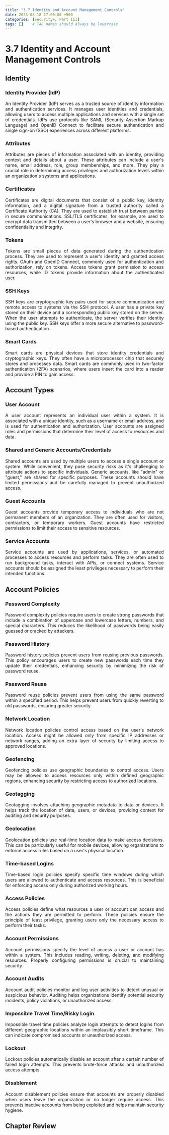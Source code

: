 ```yaml
---
title: "3.7 Identity and Account Management Controls"
date: 2023-08-18 17:00:00 +500
categories: [Security+, Part III]
tags: []    # TAG names should always be lowercase
---
```



<style>
  p {
    text-align: justify;
  }
  </style>


# 3.7 Identity and Account Management Controls

## Identity

### Identity Provider (IdP)

An Identity Provider (IdP) serves as a trusted source of identity information and authentication services. It manages user identities and credentials, allowing users to access multiple applications and services with a single set of credentials. IdPs use protocols like SAML (Security Assertion Markup Language) and OpenID Connect to facilitate secure authentication and single sign-on (SSO) experiences across different platforms.

### Attributes

Attributes are pieces of information associated with an identity, providing context and details about a user. These attributes can include a user's name, email address, role, group memberships, and more. They play a crucial role in determining access privileges and authorization levels within an organization's systems and applications.

### Certificates

Certificates are digital documents that consist of a public key, identity information, and a digital signature from a trusted authority called a Certificate Authority (CA). They are used to establish trust between parties in secure communications. SSL/TLS certificates, for example, are used to encrypt data transmitted between a user's browser and a website, ensuring confidentiality and integrity.

### Tokens

Tokens are small pieces of data generated during the authentication process. They are used to represent a user's identity and granted access rights. OAuth and OpenID Connect, commonly used for authentication and authorization, rely on tokens. Access tokens grant permission to access resources, while ID tokens provide information about the authenticated user.

### SSH Keys

SSH keys are cryptographic key pairs used for secure communication and remote access to systems via the SSH protocol. A user has a private key stored on their device and a corresponding public key stored on the server. When the user attempts to authenticate, the server verifies their identity using the public key. SSH keys offer a more secure alternative to password-based authentication.

### Smart Cards

Smart cards are physical devices that store identity credentials and cryptographic keys. They often have a microprocessor chip that securely stores and processes data. Smart cards are commonly used in two-factor authentication (2FA) scenarios, where users insert the card into a reader and provide a PIN to gain access.

## Account Types

### User Account

A user account represents an individual user within a system. It is associated with a unique identity, such as a username or email address, and is used for authentication and authorization. User accounts are assigned roles and permissions that determine their level of access to resources and data.

### Shared and Generic Accounts/Credentials

Shared accounts are used by multiple users to access a single account or system. While convenient, they pose security risks as it's challenging to attribute actions to specific individuals. Generic accounts, like "admin" or "guest," are shared for specific purposes. These accounts should have limited permissions and be carefully managed to prevent unauthorized access.

### Guest Accounts

Guest accounts provide temporary access to individuals who are not permanent members of an organization. They are often used for visitors, contractors, or temporary workers. Guest accounts have restricted permissions to limit their access to sensitive resources.

### Service Accounts

Service accounts are used by applications, services, or automated processes to access resources and perform tasks. They are often used to run background tasks, interact with APIs, or connect systems. Service accounts should be assigned the least privileges necessary to perform their intended functions.

## Account Policies

### Password Complexity

Password complexity policies require users to create strong passwords that include a combination of uppercase and lowercase letters, numbers, and special characters. This reduces the likelihood of passwords being easily guessed or cracked by attackers.

### Password History

Password history policies prevent users from reusing previous passwords. This policy encourages users to create new passwords each time they update their credentials, enhancing security by minimizing the risk of password reuse.

### Password Reuse

Password reuse policies prevent users from using the same password within a specified period. This helps prevent users from quickly reverting to old passwords, ensuring greater security.


### Network Location

Network location policies control access based on the user's network location. Access might be allowed only from specific IP addresses or network ranges, adding an extra layer of security by limiting access to approved locations.

### Geofencing

Geofencing policies use geographic boundaries to control access. Users may be allowed to access resources only within defined geographic regions, enhancing security by restricting access to authorized locations.

### Geotagging

Geotagging involves attaching geographic metadata to data or devices. It helps track the location of data, users, or devices, providing context for auditing and security purposes.

### Geolocation

Geolocation policies use real-time location data to make access decisions. This can be particularly useful for mobile devices, allowing organizations to enforce access rules based on a user's physical location.

### Time-based Logins

Time-based login policies specify specific time windows during which users are allowed to authenticate and access resources. This is beneficial for enforcing access only during authorized working hours.

### Access Policies

Access policies define what resources a user or account can access and the actions they are permitted to perform. These policies ensure the principle of least privilege, granting users only the necessary access to perform their tasks.

### Account Permissions

Account permissions specify the level of access a user or account has within a system. This includes reading, writing, deleting, and modifying resources. Properly configuring permissions is crucial to maintaining security.

### Account Audits

Account audit policies monitor and log user activities to detect unusual or suspicious behavior. Auditing helps organizations identify potential security incidents, policy violations, or unauthorized access.

### Impossible Travel Time/Risky Login

Impossible travel time policies analyze login attempts to detect logins from different geographic locations within an implausibly short timeframe. This can indicate compromised accounts or unauthorized access.

### Lockout

Lockout policies automatically disable an account after a certain number of failed login attempts. This prevents brute-force attacks and unauthorized access attempts.

### Disablement

Account disablement policies ensure that accounts are properly disabled when users leave the organization or no longer require access. This prevents inactive accounts from being exploited and helps maintain security hygiene.



## Chapter Review

